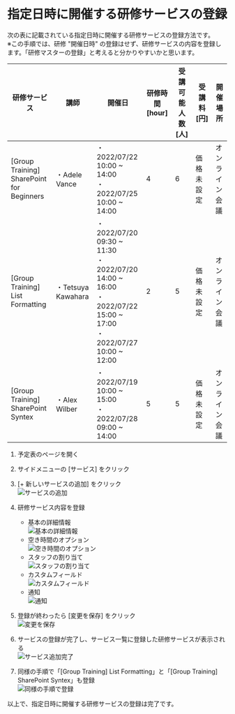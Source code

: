 # 指定日時に開催する研修サービスの登録

次の表に記載されている指定日時に開催する研修サービスの登録方法です。<br />
※この手順では、研修 "開催日時" の登録はせず、研修サービスの内容を登録します。「研修マスターの登録」と考えると分かりやすいかと思います。

| 研修サービス                              | 講師               | 開催日                                                                                                               | 研修時間 [hour] | 受講可能人数 [人] | 受講料 [円] | 開催場所       |
| ----------------------------------------- | ------------------ | -------------------------------------------------------------------------------------------------------------------- | --------------- | ----------------- | ----------- | -------------- |
| [Group Training] SharePoint for Beginners | ・Adele Vance      | ・2022/07/22 10:00 ~ 14:00<br>・2022/07/25 10:00 ~ 14:00                                                             | 4               | 6                 | 価格未設定  | オンライン会議 |
| [Group Training] List Formatting          | ・Tetsuya Kawahara | ・2022/07/20 09:30 ~ 11:30<br>・2022/07/20 14:00 ~ 16:00<br>・2022/07/22 15:00 ~ 17:00<br>・2022/07/27 10:00 ~ 12:00 | 2               | 5                 | 価格未設定  | オンライン会議 |
| [Group Training] SharePoint Syntex        | ・Alex Wilber      | ・2022/07/19 10:00 ~ 15:00<br>・2022/07/28 09:00 ~ 14:00                                                             | 5               | 5                 | 価格未設定  | オンライン会議 |

1. 予定表のページを開く
2. サイドメニューの [サービス] をクリック
3. [+ 新しいサービスの追加] をクリック<br />
![サービスの追加](assets/20-サービスの追加.png)

4. 研修サービス内容を登録
   - 基本の詳細情報<br />![基本の詳細情報](assets/20-基本情報.png)
   - 空き時間のオプション<br />![空き時間のオプション](assets/20-空き時間.png)
   - スタッフの割り当て<br />![スタッフの割り当て](assets/20-スタッフの割り当て.png)
   - カスタムフィールド<br />![カスタムフィールド](assets/20-カスタムフィールド.png)
   - 通知<br />![通知](assets/20-通知.png)

5. 登録が終わったら [変更を保存] をクリック<br />
![変更を保存](assets/20-変更を保存.png)

6. サービスの登録が完了し、サービス一覧に登録した研修サービスが表示される<br />
![サービス追加完了](assets/20-サービス追加完了.png)

7. 同様の手順で「[Group Training] List Formatting」と「[Group Training] SharePoint Syntex」も登録<br />
![同様の手順で登録](assets/20-list-syntex.png)

以上で、指定日時に開催する研修サービスの登録は完了です。